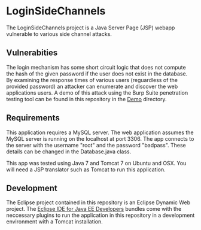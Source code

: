 LoginSideChannels
=================

The LoginSideChannels project is a Java Server Page (JSP) webapp vulnerable to various side channel attacks.

## Vulnerabities
The login mechanism has some short circuit logic that does not compute the hash of the given password if the user does not exist in the database.  By examining the response times of various users (reguardless of the provided password) an attacker can enumerate and discover the web applications users.  A demo of this attack using the Burp Suite penetration testing tool can be found in this repository in the [Demo](./Demo/) directory.

## Requirements
This application requires a MySQL server.  The web application assumes the MySQL server is running on the localhost at port 3306.  The app connects to the server with the username "root" and the password "badpass".  These details can be changed in the Database.java class.

This app was tested using Java 7 and Tomcat 7 on Ubuntu and OSX.  You will need a JSP translator such as Tomcat to run this application.

## Development
The Eclipse project contained in this repository is an Eclipse Dynamic Web project.  The [Eclipse IDE for Java EE Developers](https://www.eclipse.org/downloads/) bundles come with the neccessary plugins to run the application in this repository in a development environment with a Tomcat installation.
